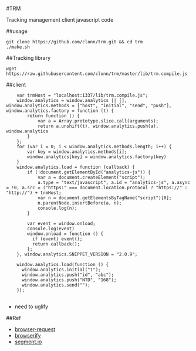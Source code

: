 #TRM

Tracking management client javascript code

##usage

    git clone https://github.com/clonn/trm.git && cd trm
    ./make.sh

##Tracking library

    wget https://raw.githubusercontent.com/clonn/trm/master/lib/trm.compile.js

##client

````
    var trmHost = "localhost:1337/lib/trm.compile.js";
    window.analytics = window.analytics || [], window.analytics.methods = ["host", "initial", "send", "push"], window.analytics.factory = function (t) {
        return function () {
            var a = Array.prototype.slice.call(arguments);
            return a.unshift(t), window.analytics.push(a), window.analytics
        }
    };
    for (var i = 0; i < window.analytics.methods.length; i++) {
        var key = window.analytics.methods[i];
        window.analytics[key] = window.analytics.factory(key)
    }
    window.analytics.load = function (callback) {
        if (!document.getElementById("analytics-js")) {
            var a = document.createElement("script");
            a.type = "text/javascript", a.id = "analytics-js", a.async = !0, a.src = ("https:" === document.location.protocol ? "https://" : "http://") + trmHost;
            var n = document.getElementsByTagName("script")[0];
            n.parentNode.insertBefore(a, n);
            console.log(n);
        }

        var event = window.onload;
        console.log(event)
        window.onload = function () {
          if (event) event();
          return callback();
        };
    }, window.analytics.SNIPPET_VERSION = "2.0.9";

    window.analytics.load(function () {
      window.analytics.initial("1");
      window.analytics.push("id", "abc");
      window.analytics.push("NTD", "168");
      window.analytics.send("");
    });
````

##

 * need to uglify

##Ref

 * [browser-request](https://github.com/iriscouch/browser-request)
 * [browserify](http://browserify.org/)
 * [segment.io](https://github.com/segmentio/analytics.js)
